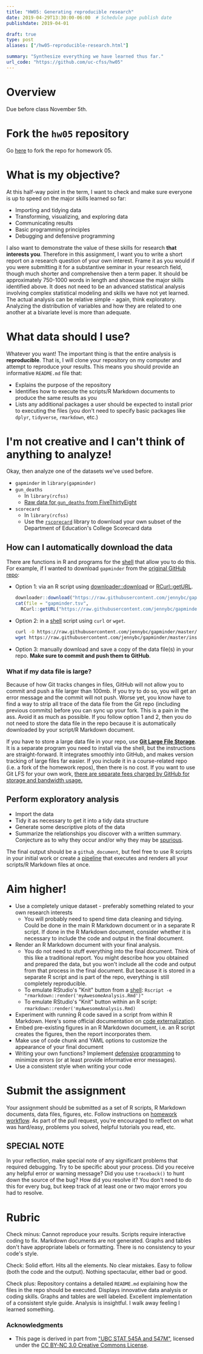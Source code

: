 ```yaml
---
title: "HW05: Generating reproducible research"
date: 2019-04-29T13:30:00-06:00  # Schedule page publish date
publishdate: 2019-04-01

draft: true
type: post
aliases: ["/hw05-reproducible-research.html"]

summary: "Synthesize everything we have learned thus far."
url_code: "https://github.com/uc-cfss/hw05"
---
```




# Overview

Due before class November 5th.

# Fork the `hw05` repository

Go [here](https://github.com/uc-cfss/hw05) to fork the repo for homework 05.

# What is my objective?

At this half-way point in the term, I want to check and make sure everyone is up to speed on the major skills learned so far:

* Importing and tidying data
* Transforming, visualizing, and exploring data
* Communicating results
* Basic programming principles
* Debugging and defensive programming

I also want to demonstrate the value of these skills for research **that interests you**. Therefore in this assignment, I want you to write a short report on a research question of your own interest. Frame it as you would if you were submitting it for a substantive seminar in your research field, though much shorter and comprehensive then a term paper. It should be approximately 750-1000 words in length and showcase the major skills identified above. It does not need to be an advanced statistical analysis involving complex statistical modeling and skills we have not yet learned. The actual analysis can be relative simple - again, think exploratory. Analyzing the distribution of variables and how they are related to one another at a bivariate level is more than adequate.

# What data should I use?

Whatever you want! The important thing is that the entire analysis is **reproducible**. That is, I will clone your repository on my computer and attempt to reproduce your results. This means you should provide an informative `README.md` file that:

* Explains the purpose of the repository
* Identifies how to execute the scripts/R Markdown documents to produce the same results as you
* Lists any additional packages a user should be expected to install prior to executing the files (you don't need to specify basic packages like `dplyr`, `tidyverse`, `rmarkdown`, etc.)

# I'm not creative and I can't think of anything to analyze!

Okay, then analyze one of the datasets we've used before.

* `gapminder` in `library(gapminder)`
* `gun_deaths`
    * In `library(rcfss)`
    * [Raw data for `gun_deaths` from FiveThirtyEight](https://github.com/fivethirtyeight/guns-data)
* `scorecard`
    * In `library(rcfss)`
    * Use the [`rscorecard`](https://github.com/btskinner/rscorecard) library to download your own subset of the Department of Education's College Scorecard data

## How can I automatically download the data

There are functions in R and programs for the [shell](/setup/shell/) that allow you to do this. For example, if I wanted to download `gapminder` from the [original GitHub repo](https://github.com/jennybc/gapminder):

+ Option 1: via an R script using [downloader::download](https://cran.r-project.org/web/packages/downloader/downloader.pdf) or [RCurl::getURL](http://www.omegahat.net/RCurl/installed/RCurl/html/getURL.html).

    ```r
    downloader::download("https://raw.githubusercontent.com/jennybc/gapminder/master/inst/gapminder.tsv")
    cat(file = "gapminder.tsv",
      RCurl::getURL("https://raw.githubusercontent.com/jennybc/gapminder/master/inst/gapminder.tsv"))
    ```

+ Option 2: in a [shell](/setup/shell/) script using `curl` or `wget`.

    ```bash
    curl -O https://raw.githubusercontent.com/jennybc/gapminder/master/inst/gapminder.tsv
    wget https://raw.githubusercontent.com/jennybc/gapminder/master/inst/gapminder.tsv
    ```

+ Option 3: manually download and save a copy of the data file(s) in your repo. **Make sure to commit and push them to GitHub**.

### What if my data file is large?

Because of how Git tracks changes in files, GitHub will not allow you to commit and push a file larger than 100mb. If you try to do so, you will get an error message and the commit will not push. Worse yet, you know have to find a way to strip all trace of the data file from the Git repo (including previous commits) before you can sync up your fork. This is a pain in the ass. Avoid it as much as possible. If you follow option 1 and 2, then you do not need to store the data file in the repo because it is automatically downloaded by your script/R Markdown document.

If you have to store a large data file in your repo, use [**Git Large File Storage**](https://git-lfs.github.com/). It is a separate program you need to install via the shell, but the instructions are straight-forward. It integrates smoothly into GitHub, and makes version tracking of large files far easier. If you include it in a course-related repo (i.e. a fork of the homework repos), then there is no cost. If you want to use Git LFS for your own work, [there are separate fees charged by GitHub for storage and bandwidth usage.](https://help.github.com/articles/about-storage-and-bandwidth-usage/)

## Perform exploratory analysis

* Import the data
* Tidy it as necessary to get it into a tidy data structure
* Generate some descriptive plots of the data
* Summarize the relationships you discover with a written summary. Conjecture as to why they occur and/or why they may be [spurious](https://en.wikipedia.org/wiki/Spurious_relationship).

The final output should be a `github_document`, but feel free to use R scripts in your initial work or create a [pipeline](https://github.com/uc-cfss/pipeline-example) that executes and renders all your scripts/R Markdown files at once.

# Aim higher!

* Use a completely unique dataset - preferably something related to your own research interests
    * You will probably need to spend time data cleaning and tidying. Could be done in the main R Markdown document or in a separate R script. If done in the R Markdown document, consider whether it is necessary to include the code and output in the final document.
* Render an R Markdown document with your final analysis.
    * You do not need to stuff everything into the final document. Think of this like a traditional report. You might describe how you obtained and prepared the data, but you won't include all the code and output from that process in the final document. But because it is stored in a separate R script and is part of the repo, everything is still completely reproducible.
    * To emulate RStudio's "Knit" button from a [shell](/setup/shell/):
        `Rscript -e "rmarkdown::render('myAwesomeAnalysis.Rmd')"`
    * To emulate RStudio's "Knit" button within an R script:
        `rmarkdown::render('myAwesomeAnalysis.Rmd)`
* Experiment with running R code saved in a script from within R Markdown. Here's some official documentation on [code externalization](http://yihui.name/knitr/demo/externalization/).
* Embed pre-existing figures in an R Markdown document, i.e. an R script creates the figures, then the report incorporates them.
* Make use of code chunk and YAML options to customize the appearance of your final document
* Writing your own functions? Implement [defensive](/notes/style-guide/) [programming](/notes/condition-handling/) to minimize errors (or at least provide informative error messages).
* Use a consistent style when writing your code

# Submit the assignment

Your assignment should be submitted as a set of R scripts, R Markdown documents, data files, figures, etc. Follow instructions on [homework workflow](/faq/homework-guidelines/#homework-workflow). As part of the pull request, you're encouraged to reflect on what was hard/easy, problems you solved, helpful tutorials you read, etc.

## SPECIAL NOTE

In your reflection, make special note of any significant problems that required debugging. Try to be specific about your process. Did you receive any helpful error or warning message? Did you use `traceback()` to hunt down the source of the bug? How did you resolve it? You don't need to do this for every bug, but keep track of at least one or two major errors you had to resolve.

# Rubric

Check minus: Cannot reproduce your results. Scripts require interactive coding to fix. Markdown documents are not generated. Graphs and tables don't have appropriate labels or formatting. There is no consistency to your code's style.

Check: Solid effort. Hits all the elements. No clear mistakes. Easy to follow (both the code and the output). Nothing spectacular, either bad or good.

Check plus: Repository contains a detailed `README.md` explaining how the files in the repo should be executed. Displays innovative data analysis or coding skills. Graphs and tables are well labeled. Excellent implementation of a consistent style guide. Analysis is insightful. I walk away feeling I learned something.

### Acknowledgments


* This page is derived in part from ["UBC STAT 545A and 547M"](http://stat545.com), licensed under the [CC BY-NC 3.0 Creative Commons License](https://creativecommons.org/licenses/by-nc/3.0/).
